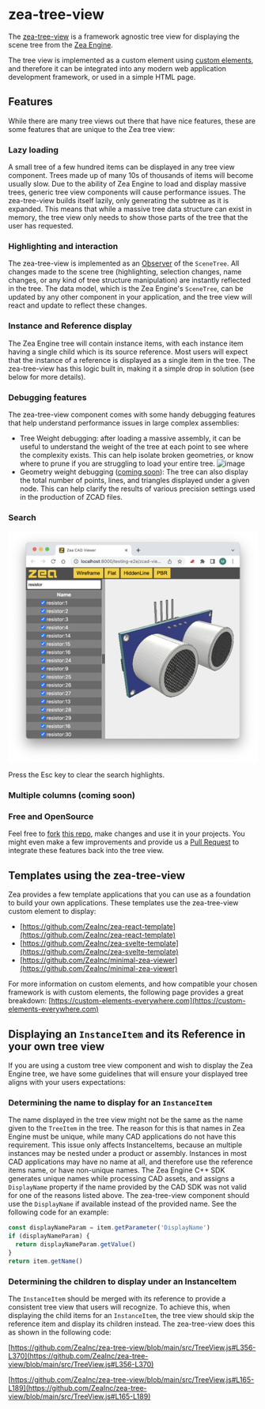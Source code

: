 # zea-tree-view

The [zea-tree-view](https://github.com/ZeaInc/zea-tree-view) is a framework
agnostic tree view for displaying the scene tree from the [Zea Engine](https://github.com/ZeaInc/zea-engine).

The tree view is implemented as a custom element using
[custom elements](https://developer.mozilla.org/en-US/docs/Web/Web_Components#custom_elements),
and therefore it can be integrated into any modern web application development
framework, or used in a simple HTML page.

## Features

While there are many tree views out there that have nice features, these are some
features that are unique to the Zea tree view:

### Lazy loading

A small tree of a few hundred items can be displayed in any tree
view component. Trees made up of many 10s of thousands of items will become
usually slow. Due to the ability of Zea Engine to load and display massive
trees, generic tree view components will cause performance issues.
The zea-tree-view builds itself lazily, only generating the subtree as it is
expanded. This means that while a massive tree data structure can exist in
memory, the tree view only needs to show those parts of the tree that the user
has requested.

### Highlighting and interaction

The zea-tree-view is implemented as an [Observer](https://en.wikipedia.org/wiki/Observer_pattern)
of the `SceneTree`.
All changes made to the scene tree (highlighting, selection changes,
name changes, or any kind of tree structure manipulation) are instantly reflected
in the tree. The data model, which is the Zea Engine's `SceneTree`, can be updated
by any other component in your application, and the tree view will react and update
to reflect these changes.

### Instance and Reference display

The Zea Engine tree will contain instance items, with each instance item having
a single child which is its source reference.
Most users will expect that the instance of a reference is displayed
as a single item in the tree. The zea-tree-view has this logic built in, making
it a simple drop in solution (see below for more details).

### Debugging features

The zea-tree-view component comes with some handy debugging features that help
understand performance issues in large complex assemblies:

- Tree Weight debugging: after loading a massive assembly, it can be useful to
  understand the weight of the tree at each point to see where the complexity exists.
  This can help isolate broken geometries, or know where to prune if you are struggling
  to load your entire tree.
  ![image](https://user-images.githubusercontent.com/840121/145586804-b19662c7-dac7-4df2-ada7-eadbb2886184.png)
- Geometry weight debugging ([coming soon](https://github.com/ZeaInc/zea-tree-view/issues/14)):
  The tree can also display the total number of points, lines, and triangles
  displayed under a given node. This can help clarify the results of various
  precision settings used in the production of ZCAD files.

### Search

![search](./screenshots/search.png)

Press the Esc key to clear the search highlights.

### Multiple columns (coming soon)

### Free and OpenSource

Feel free to [fork](https://docs.github.com/en/get-started/quickstart/fork-a-repo)
[this repo](https://github.com/ZeaInc/zea-tree-view), make changes and use it in
your projects. You might even make a few improvements and provide us a
[Pull Request](https://docs.github.com/en/pull-requests/collaborating-with-pull-requests/proposing-changes-to-your-work-with-pull-requests/creating-a-pull-request)
to integrate these features back into the tree view.

## Templates using the zea-tree-view

Zea provides a few template applications that you can use as a foundation to build
your own applications.
These templates use the zea-tree-view custom element to display:

- [https://github.com/ZeaInc/zea-react-template](https://github.com/ZeaInc/zea-react-template)
- [https://github.com/ZeaInc/zea-svelte-template](https://github.com/ZeaInc/zea-svelte-template)
- [https://github.com/ZeaInc/minimal-zea-viewer](https://github.com/ZeaInc/minimal-zea-viewer)

For more information on custom elements, and how compatible your chosen framework
is with custom elements, the following page provides a great breakdown:
[https://custom-elements-everywhere.com](https://custom-elements-everywhere.com)

## Displaying an `InstanceItem` and its Reference in your own tree view

If you are using a custom tree view component and wish to display the Zea Engine
tree, we have some guidelines that will ensure your displayed tree aligns with your
users expectations:

### Determining the name to display for an `InstanceItem`

The name displayed in the tree view might not be the same as the name given to the
`TreeItem` in the tree. The reason for this is that names in Zea Engine must be unique,
while many CAD applications do not have this requirement.
This issue only affects InstanceItems, because an multiple instances may be nested
under a product or assembly.
Instances in most CAD applications may have no name at all, and therefore use the
reference items name, or have non-unique names. The Zea Engine C++ SDK generates
unique names while processing CAD assets, and assigns a `DisplayName` property if
the name provided by the CAD SDK was not valid for one of the reasons listed above.
The zea-tree-view component should use the `DisplayName` if available instead of
the provided name.
See the following code for an example:

```javascript
const displayNameParam = item.getParameter('DisplayName')
if (displayNameParam) {
  return displayNameParam.getValue()
}
return item.getName()
```

### Determining the children to display under an InstanceItem

The `InstanceItem` should be merged with its reference to provide a consistent tree
view that users will recognize. To achieve this, when displaying the child items
for an `InstanceItem`, the tree view should skip the reference item and display its
children instead. The zea-tree-view does this as shown in the following code:

[https://github.com/ZeaInc/zea-tree-view/blob/main/src/TreeView.js#L356-L370](https://github.com/ZeaInc/zea-tree-view/blob/main/src/TreeView.js#L356-L370)

[https://github.com/ZeaInc/zea-tree-view/blob/main/src/TreeView.js#L165-L189](https://github.com/ZeaInc/zea-tree-view/blob/main/src/TreeView.js#L165-L189)
